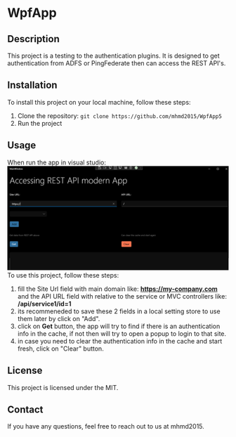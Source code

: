 # WpfApp

## Description

This project is a testing to the authentication plugins. It is designed to get authentication from ADFS or PingFederate then can access the REST API's.

## Installation

To install this project on your local machine, follow these steps:

1. Clone the repository: `git clone https://github.com/mhmd2015/WpfApp5`
2. Run the project


## Usage
When run the app in visual studio:
![alt](ui.png)
To use this project, follow these steps:

1. fill the Site Url field with main domain like: **https://my-company.com** and the API URL field with relative to the service or MVC controllers like: **/api/service1/id=1**
2. its recommeneded to save these 2 fields in a local setting store to use them later by click on "Add".
3. click on **Get** button, the app will try to find if there is an authentication info in the cache, if not then will try to open a popup to login to that site.
4. in case you need to clear the authentication info in the cache and start fresh, click on "Clear" button.


## License

This project is licensed under the MIT.

## Contact

If you have any questions, feel free to reach out to us at mhmd2015.
